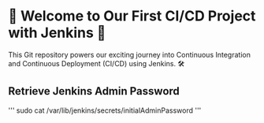
# 🚀 Welcome to Our First CI/CD Project with Jenkins 🚀

This Git repository powers our exciting journey into Continuous Integration and Continuous Deployment (CI/CD) using Jenkins. 🛠️

## Retrieve Jenkins Admin Password

'''
sudo cat /var/lib/jenkins/secrets/initialAdminPassword
'''
